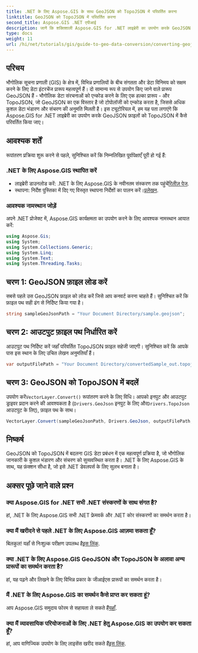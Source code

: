 ```yaml
---
title: .NET के लिए Aspose.GIS के साथ GeoJSON को TopoJSON में परिवर्तित करना
linktitle: GeoJSON को TopoJSON में परिवर्तित करना
second_title: Aspose.GIS .NET एपीआई
description: जानें कि शक्तिशाली Aspose.GIS for .NET लाइब्रेरी का उपयोग करके GeoJSON फ़ाइलों को TopoJSON प्रारूप में कैसे सहजता से परिवर्तित किया जाए। यह चरण-दर-चरण ट्यूटोरियल इंस्टॉलेशन से लेकर निष्पादन तक सब कुछ कवर करता है।
type: docs
weight: 11
url: /hi/net/tutorials/gis/guide-to-geo-data-conversion/converting-geojson-to-topojson/
---
```

## परिचय

भौगोलिक सूचना प्रणाली (GIS) के क्षेत्र में, विभिन्न प्रणालियों के बीच संगतता और डेटा विनिमय को सक्षम करने के लिए डेटा इंटरचेंज प्रारूप महत्वपूर्ण हैं। दो सामान्य रूप से उपयोग किए जाने वाले प्रारूप GeoJSON हैं - भौगोलिक डेटा संरचनाओं को एन्कोड करने के लिए एक हल्का प्रारूप - और TopoJSON, जो GeoJSON का एक विस्तार है जो टोपोलॉजी को एन्कोड करता है, जिससे अधिक कुशल डेटा भंडारण और संचरण की अनुमति मिलती है। इस ट्यूटोरियल में, हम यह पता लगाएंगे कि Aspose.GIS for .NET लाइब्रेरी का उपयोग करके GeoJSON फ़ाइलों को TopoJSON में कैसे परिवर्तित किया जाए।

## आवश्यक शर्तें

रूपांतरण प्रक्रिया शुरू करने से पहले, सुनिश्चित करें कि निम्नलिखित पूर्वापेक्षाएँ पूरी हो गई हैं:

### .NET के लिए Aspose.GIS स्थापित करें

-  लाइब्रेरी डाउनलोड करें: .NET के लिए Aspose.GIS के नवीनतम संस्करण तक पहुंचें[रिलीज़ पेज](https://releases.aspose.com/gis/net/).
-  स्थापना: निर्देश पुस्तिका में दिए गए विस्तृत स्थापना निर्देशों का पालन करें।[प्रलेखन](https://reference.aspose.com/gis/net/).

### आवश्यक नामस्थान जोड़ें

अपने .NET प्रोजेक्ट में, Aspose.GIS कार्यक्षमता का उपयोग करने के लिए आवश्यक नामस्थान आयात करें:

```csharp
using Aspose.Gis;
using System;
using System.Collections.Generic;
using System.Linq;
using System.Text;
using System.Threading.Tasks;
```

## चरण 1: GeoJSON फ़ाइल लोड करें

सबसे पहले उस GeoJSON फ़ाइल को लोड करें जिसे आप कनवर्ट करना चाहते हैं। सुनिश्चित करें कि फ़ाइल पथ सही ढंग से निर्दिष्ट किया गया है।

```csharp
string sampleGeoJsonPath = "Your Document Directory/sample.geojson";
```

## चरण 2: आउटपुट फ़ाइल पथ निर्धारित करें

आउटपुट पथ निर्दिष्ट करें जहाँ परिवर्तित TopoJSON फ़ाइल सहेजी जाएगी। सुनिश्चित करें कि आपके पास इस स्थान के लिए उचित लेखन अनुमतियाँ हैं।

```csharp
var outputFilePath = "Your Document Directory/convertedSample_out.topojson";
```

## चरण 3: GeoJSON को TopoJSON में बदलें

 उपयोग करें`VectorLayer.Convert()` रूपांतरण करने के लिए विधि। आपको इनपुट और आउटपुट ड्राइवर प्रदान करने की आवश्यकता है (`Drivers.GeoJson` इनपुट के लिए और`Drivers.TopoJson` आउटपुट के लिए), फ़ाइल पथ के साथ।

```csharp
VectorLayer.Convert(sampleGeoJsonPath, Drivers.GeoJson, outputFilePath, Drivers.TopoJson);
```

## निष्कर्ष

GeoJSON को TopoJSON में बदलना GIS डेटा प्रबंधन में एक महत्वपूर्ण प्रक्रिया है, जो भौगोलिक जानकारी के कुशल भंडारण और संचरण को सुव्यवस्थित करता है। .NET के लिए Aspose.GIS के साथ, यह फ़ंक्शन सीधा है, जो इसे .NET डेवलपर्स के लिए सुलभ बनाता है।

## अक्सर पूछे जाने वाले प्रश्न

### क्या Aspose.GIS for .NET सभी .NET संस्करणों के साथ संगत है?

हां, .NET के लिए Aspose.GIS सभी .NET फ्रेमवर्क और .NET कोर संस्करणों का समर्थन करता है।

### क्या मैं खरीदने से पहले .NET के लिए Aspose.GIS आज़मा सकता हूँ?

 बिलकुल! यहाँ से निःशुल्क परीक्षण उपलब्ध है[इस लिंक](https://releases.aspose.com/).

### क्या .NET के लिए Aspose.GIS GeoJSON और TopoJSON के अलावा अन्य प्रारूपों का समर्थन करता है?

हां, यह पढ़ने और लिखने के लिए विभिन्न प्रकार के जीआईएस प्रारूपों का समर्थन करता है।

### मैं .NET के लिए Aspose.GIS का समर्थन कैसे प्राप्त कर सकता हूं?

 आप Aspose.GIS समुदाय फोरम से सहायता ले सकते हैं[यहाँ](https://forum.aspose.com/c/gis/33).

### क्या मैं व्यावसायिक परियोजनाओं के लिए .NET हेतु Aspose.GIS का उपयोग कर सकता हूँ?

 हां, आप वाणिज्यिक उपयोग के लिए लाइसेंस खरीद सकते हैं[इस लिंक](https://purchase.conholdate.com/buy).